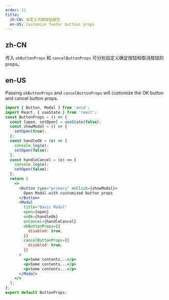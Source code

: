 ```yaml
---
order: 11
title:
  zh-CN: 自定义页脚按钮属性
  en-US: Customize footer buttons props
---
```


## zh-CN

传入 `okButtonProps` 和 `cancelButtonProps` 可分别自定义确定按钮和取消按钮的 props。

## en-US

Passing `okButtonProps` and `cancelButtonProps` will customize the OK button and cancel button props.

```jsx
import { Button, Modal } from 'antd';
import React, { useState } from 'react';
const ButtonProps = () => {
  const [open, setOpen] = useState(false);
  const showModal = () => {
    setOpen(true);
  };
  const handleOk = (e) => {
    console.log(e);
    setOpen(false);
  };
  const handleCancel = (e) => {
    console.log(e);
    setOpen(false);
  };
  return (
    <>
      <Button type="primary" onClick={showModal}>
        Open Modal with customized button props
      </Button>
      <Modal
        title="Basic Modal"
        open={open}
        onOk={handleOk}
        onCancel={handleCancel}
        okButtonProps={{
          disabled: true,
        }}
        cancelButtonProps={{
          disabled: true,
        }}
      >
        <p>Some contents...</p>
        <p>Some contents...</p>
        <p>Some contents...</p>
      </Modal>
    </>
  );
};
export default ButtonProps;
```
